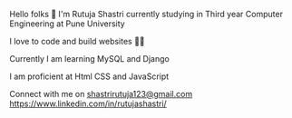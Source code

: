 Hello folks 👋
I'm Rutuja Shastri currently studying in Third year Computer Engineering at Pune University

I love to code and build websites 👩‍💻

Currently I am learning MySQL and Django

I am proficient at Html CSS and JavaScript


Connect with me on
shastrirutuja123@gmail.com
https://www.linkedin.com/in/rutujashastri/


